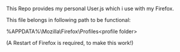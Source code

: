 This Repo provides my personal User.js which i use with my Firefox.

This file belongs in following path to be functional:

  %APPDATA%\Mozilla\Firefox\Profiles\<profile folder>

(A Restart of Firefox is required, to make this work!)
